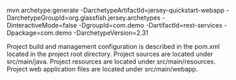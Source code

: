mvn archetype:generate -DarchetypeArtifactId=jersey-quickstart-webapp -DarchetypeGroupId=org.glassfish.jersey.archetypes -DinteractiveMode=false -DgroupId=com.demo -DartifactId=rest-services -Dpackage=com.demo -DarchetypeVersion=2.31


Project build and management configuration is described in the pom.xml located in the project root directory.
Project sources are located under src/main/java.
Project resources are located under src/main/resources.
Project web application files are located under src/main/webapp.